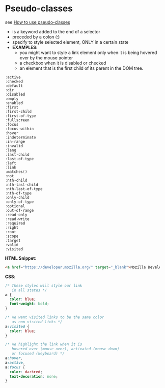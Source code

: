 # Pseudo-classes

see [How to use pseudo-classes](https://developer.mozilla.org/en-US/docs/Learn/CSS/Introduction_to_CSS/Pseudo-classes_and_pseudo-elements#Pseudo-classes)

- is a keyword added to the end of a selector
- preceded by a colon (:)
- specify to style selected element, ONLY in a certain state
- **EXAMPLES**:
  - you might want to style a link element only when it is being hovered over by the mouse pointer
  - a checkbox when it is disabled or checked
  - an element that is the first child of its parent in the DOM tree.

```
:active
:checked
:default
:dir
:disabled
:empty
:enabled
:first
:first-child
:first-of-type
:fullscreen
:focus
:focus-within
:hover
:indeterminate
:in-range
:invalid
:lang
:last-child
:last-of-type
:left
:link
:matches()
:not
:nth-child
:nth-last-child
:nth-last-of-type
:nth-of-type
:only-child
:only-of-type
:optional
:out-of-range
:read-only
:read-write
:required
:right
:root
:scope
:target
:valid
:visited
```

**HTML Snippet**:

```html
<a href="https://developer.mozilla.org/" target="_blank">Mozilla Developer Network</a>
```

**CSS**:

```css
/* These styles will style our link
   in all states */
a {
  color: blue;
  font-weight: bold;
}

/* We want visited links to be the same color
   as non visited links */
a:visited {
  color: blue;
}

/* We highlight the link when it is
   hovered over (mouse over), activated (mouse down)
   or focused (keyboard) */
a:hover,
a:active,
a:focus {
  color: darkred;
  text-decoration: none;
}
```